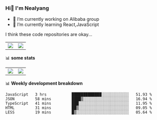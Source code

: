 ### Hi👋 I'm Nealyang

- 🔭 I’m currently working on Alibaba group
- 🌱 I’m currently learning React,JavaScript


I think these code repositories are okay...

<table>
  <tbody>
    <tr>
      <td>
        <a href="https://github.com/Nealyang/React-Express-Blog-Demo">
          <img align="center" src="https://github-readme-stats.vercel.app/api/pin/?username=Nealyang&repo=React-Express-Blog-Demo&theme=chartreuse-dark" />
        </a>
      </td>
       <td>
        <a href="https://github.com/Nealyang/PersonalBlog">
          <img align="center" src="https://github-readme-stats.vercel.app/api/pin/?username=Nealyang&repo=PersonalBlog&theme=chartreuse-dark" />
        </a>
      </td>
    </tr>
  </tbody>
</table>

📊 **some stats**


<table>
  <tbody>
    <tr>
      <td>
          <img align="center" src="https://github-readme-stats.vercel.app/api?username=Nealyang&theme=chartreuse-dark&show_icons=true" />
      </td>
       <td>
          <img align="center" src="https://github-readme-stats.vercel.app/api/top-langs/?username=Nealyang&theme=chartreuse-dark" />
      </td>
    </tr>
  </tbody>
</table>

📊 **Weekly development breakdown**

<!--START_SECTION:waka-->
```text
JavaScript   3 hrs           █████████████░░░░░░░░░░░░   51.93 % 
JSON         58 mins         ████▒░░░░░░░░░░░░░░░░░░░░   16.94 % 
TypeScript   41 mins         ███░░░░░░░░░░░░░░░░░░░░░░   11.95 % 
HTML         31 mins         ██▒░░░░░░░░░░░░░░░░░░░░░░   09.05 % 
LESS         19 mins         █▒░░░░░░░░░░░░░░░░░░░░░░░   05.64 % 
```
<!--END_SECTION:waka-->
